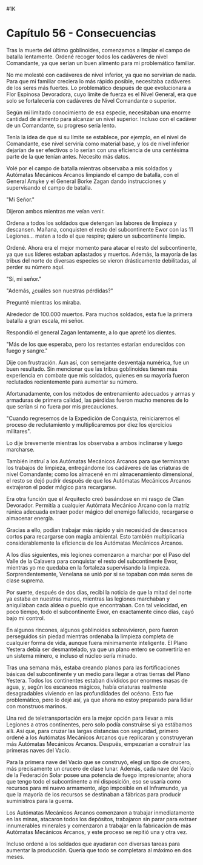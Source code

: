 
#1K 

# Capítulo 56 - Consecuencias


Tras la muerte del último goblinoides, comenzamos a limpiar el campo de batalla lentamente. Ordené recoger todos los cadáveres de nivel Comandante, ya que serían un buen alimento para mi problemático familiar.

No me molesté con cadáveres de nivel inferior, ya que no servirían de nada. Para que mi familiar creciera lo más rápido posible, necesitaba cadáveres de los seres más fuertes. Lo problemático después de que evolucionara a Flor Espinosa Devoradora, cuyo límite de fuerza es el Nivel General, era que solo se fortalecería con cadáveres de Nivel Comandante o superior.

Según mi limitado conocimiento de esa especie, necesitaban una enorme cantidad de alimento para alcanzar un nivel superior. Incluso con el cadáver de un Comandante, su progreso sería lento.

Tenía la idea de que si su límite se establece, por ejemplo, en el nivel de Comandante, ese nivel serviría como material base, y los de nivel inferior dejarían de ser efectivos o lo serían con una eficiencia de una centésima parte de la que tenían antes. Necesito más datos.

Volé por el campo de batalla mientras observaba a mis soldados y Autómatas Mecánicos Arcanos limpiando el campo de batalla, con el General Amyke y el General Borke Zagan dando instrucciones y supervisando el campo de batalla.

"Mi Señor."

Dijeron ambos mientras me veían venir.

Ordena a todos los soldados que detengan las labores de limpieza y descansen. Mañana, conquisten el resto del subcontinente Ewor con las 11 Legiones... maten a todo el que respire; quiero un subcontinente limpio.

Ordené. Ahora era el mejor momento para atacar el resto del subcontinente, ya que sus líderes estaban aplastados y muertos. Además, la mayoría de las tribus del norte de diversas especies se vieron drásticamente debilitadas, al perder su número aquí.

"Sí, mi señor."

"Además, ¿cuáles son nuestras pérdidas?"

Pregunté mientras los miraba.

Alrededor de 100.000 muertos. Para muchos soldados, esta fue la primera batalla a gran escala, mi señor.

Respondió el general Zagan lentamente, a lo que apreté los dientes.

"Más de los que esperaba, pero los restantes estarían endurecidos con fuego y sangre."

Dije con frustración. Aun así, con semejante desventaja numérica, fue un buen resultado. Sin mencionar que las tribus goblinoides tienen más experiencia en combate que mis soldados, quienes en su mayoría fueron reclutados recientemente para aumentar su número.

Afortunadamente, con los métodos de entrenamiento adecuados y armas y armaduras de primera calidad, las pérdidas fueron mucho menores de lo que serían si no fuera por mis precauciones.

"Cuando regresemos de la Expedición de Conquista, reiniciaremos el proceso de reclutamiento y multiplicaremos por diez los ejercicios militares".

Lo dije brevemente mientras los observaba a ambos inclinarse y luego marcharse.

También instruí a los Autómatas Mecánicos Arcanos para que terminaran los trabajos de limpieza, entregándome los cadáveres de las criaturas de nivel Comandante; como los almacené en mi almacenamiento dimensional, el resto se dejó pudrir después de que los Autómatas Mecánicos Arcanos extrajeron el poder mágico para recargarse.

Era otra función que el Arquitecto creó basándose en mi rasgo de Clan Devorador. Permitía a cualquier Autómata Mecánico Arcano con la matriz rúnica adecuada extraer poder mágico del enemigo fallecido, recargarse o almacenar energía.

Gracias a ello, podían trabajar más rápido y sin necesidad de descansos cortos para recargarse con magia ambiental. Esto también multiplicaría considerablemente la eficiencia de los Autómatas Mecánicos Arcanos.

A los días siguientes, mis legiones comenzaron a marchar por el Paso del Valle de la Calavera para conquistar el resto del subcontinente Ewor, mientras yo me quedaba en la fortaleza supervisando la limpieza. Sorprendentemente, Venelana se unió por si se topaban con más seres de clase suprema.

Por suerte, después de dos días, recibí la noticia de que la mitad del norte ya estaba en nuestras manos, mientras las legiones marchaban y aniquilaban cada aldea o pueblo que encontraban. Con tal velocidad, en poco tiempo, todo el subcontinente Ewor, en exactamente cinco días, cayó bajo mi control.

En algunos rincones, algunos goblinoides sobrevivieron, pero fueron perseguidos sin piedad mientras ordenaba la limpieza completa de cualquier forma de vida, aunque fuera mínimamente inteligente. El Plano Yestera debía ser desmantelado, ya que un plano entero se convertiría en un sistema minero, e incluso el núcleo sería minado.

Tras una semana más, estaba creando planos para las fortificaciones básicas del subcontinente y un medio para llegar a otras tierras del Plano Yestera. Todos los continentes estaban divididos por enormes masas de agua, y, según los escaneos mágicos, había criaturas realmente desagradables viviendo en las profundidades del océano. Esto fue problemático, pero lo dejé así, ya que ahora no estoy preparado para lidiar con monstruos marinos.

Una red de teletransportación era la mejor opción para llevar a mis Legiones a otros continentes, pero solo podía construirse si ya estábamos allí. Así que, para cruzar las largas distancias con seguridad, primero ordené a los Autómatas Mecánicos Arcanos que replicaran y construyeran más Autómatas Mecánicos Arcanos. Después, empezarían a construir las primeras naves del Vacío.

Para la primera nave del Vacío que se construyó, elegí un tipo de crucero, más precisamente un crucero de clase lunar. Además, cada nave del Vacío de la Federación Solar posee una potencia de fuego impresionante; ahora que tengo todo el subcontinente a mi disposición, eso se usaría como recursos para mi nuevo armamento, algo imposible en el Inframundo, ya que la mayoría de los recursos se destinaban a fábricas para producir suministros para la guerra.

Los Autómatas Mecánicos Arcanos comenzaron a trabajar inmediatamente en las minas, atacaron todos los depósitos, trabajaron sin parar para extraer innumerables minerales y comenzaron a trabajar en la fabricación de más Autómatas Mecánicos Arcanos, y este proceso se repitió una y otra vez.

Incluso ordené a los soldados que ayudaran con diversas tareas para aumentar la producción. Quería que todo se completara al máximo en dos meses.